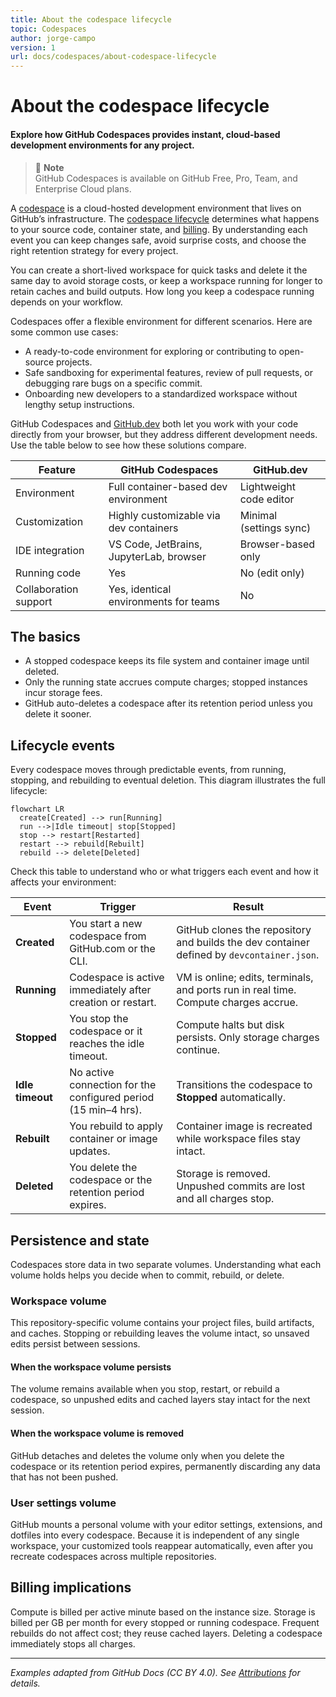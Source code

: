 ```yaml
---
title: About the codespace lifecycle
topic: Codespaces
author: jorge-campo
version: 1
url: docs/codespaces/about-codespace-lifecycle
---
```


<!-- This document is an example for the concept template. It is not a real document and should be used for illustration purposes only. -->

# About the codespace lifecycle

#### Explore how GitHub Codespaces provides instant, cloud-based development environments for any project.

> 📒 **Note**  
> GitHub Codespaces is available on GitHub Free, Pro, Team, and Enterprise Cloud plans.

A [codespace](./about-codespaces.md) is a cloud-hosted development environment that lives on GitHub’s infrastructure. The [codespace lifecycle](#lifecycle-events) determines what happens to your source code, container state, and [billing](#billing). By understanding each event you can keep changes safe, avoid surprise costs, and choose the right retention strategy for every project.

You can create a short-lived workspace for quick tasks and delete it the same day to avoid storage costs, or keep a workspace running for longer to retain caches and build outputs. How long you keep a codespace running depends on your workflow.

Codespaces offer a flexible environment for different scenarios. Here are some common use cases:

- A ready-to-code environment for exploring or contributing to open-source projects.
- Safe sandboxing for experimental features, review of pull requests, or debugging rare bugs on a specific commit.
- Onboarding new developers to a standardized workspace without lengthy setup instructions.

GitHub Codespaces and [GitHub.dev](./about-github-dev.md) both let you work with your code directly from your browser, but they address different development needs. Use the table below to see how these solutions compare.

| Feature                | GitHub Codespaces                       | GitHub.dev                 |
|------------------------|-----------------------------------------|----------------------------|
| Environment            | Full container-based dev environment    | Lightweight code editor    |
| Customization          | Highly customizable via dev containers  | Minimal (settings sync)    |
| IDE integration        | VS Code, JetBrains, JupyterLab, browser | Browser-based only         |
| Running code           | Yes                                     | No (edit only)             |
| Collaboration support  | Yes, identical environments for teams   | No                         |


## The basics

-  A stopped codespace keeps its file system and container image until deleted.
- Only the running state accrues compute charges; stopped instances incur storage fees.
- GitHub auto-deletes a codespace after its retention period unless you delete it sooner.

## Lifecycle events

Every codespace moves through predictable events, from running, stopping, and rebuilding to eventual deletion. This diagram illustrates the full lifecycle:

```mermaid
flowchart LR
  create[Created] --> run[Running]
  run -->|Idle timeout| stop[Stopped]
  stop --> restart[Restarted]
  restart --> rebuild[Rebuilt]
  rebuild --> delete[Deleted]
```

Check this table to understand who or what triggers each event and how it affects your environment:

| Event            | Trigger                                                        | Result                                                                                    |
| ---------------- | -------------------------------------------------------------- | ----------------------------------------------------------------------------------------- |
| **Created**      | You start a new codespace from GitHub.com or the CLI.          | GitHub clones the repository and builds the dev container defined by `devcontainer.json`. |
| **Running**      | Codespace is active immediately after creation or restart.     | VM is online; edits, terminals, and ports run in real time. Compute charges accrue.       |
| **Stopped**      | You stop the codespace or it reaches the idle timeout.         | Compute halts but disk persists. Only storage charges continue.                           |
| **Idle timeout** | No active connection for the configured period (15 min–4 hrs). | Transitions the codespace to **Stopped** automatically.                                   |
| **Rebuilt**      | You rebuild to apply container or image updates.               | Container image is recreated while workspace files stay intact.                           |
| **Deleted**      | You delete the codespace or the retention period expires.      | Storage is removed. Unpushed commits are lost and all charges stop.                       |

## Persistence and state

Codespaces store data in two separate volumes. Understanding what each volume holds helps you decide when to commit, rebuild, or delete.

### Workspace volume

This repository-specific volume contains your project files, build artifacts, and caches. Stopping or rebuilding leaves the volume intact, so unsaved edits persist between sessions.

#### When the workspace volume persists

The volume remains available when you stop, restart, or rebuild a codespace, so unpushed edits and cached layers stay intact for the next session.

#### When the workspace volume is removed

GitHub detaches and deletes the volume only when you delete the codespace or its retention period expires, permanently discarding any data that has not been pushed.

### User settings volume

GitHub mounts a personal volume with your editor settings, extensions, and dotfiles into every codespace. Because it is independent of any single workspace, your customized tools reappear automatically, even after you recreate codespaces across multiple repositories.


## Billing implications

Compute is billed per active minute based on the instance size. Storage is billed per GB per month for every stopped or running codespace. Frequent rebuilds do not affect cost; they reuse cached layers. Deleting a codespace immediately stops all charges.

---
*Examples adapted from GitHub Docs (CC BY 4.0). See [Attributions](/ATTRIBUTIONS.md) for details.*
